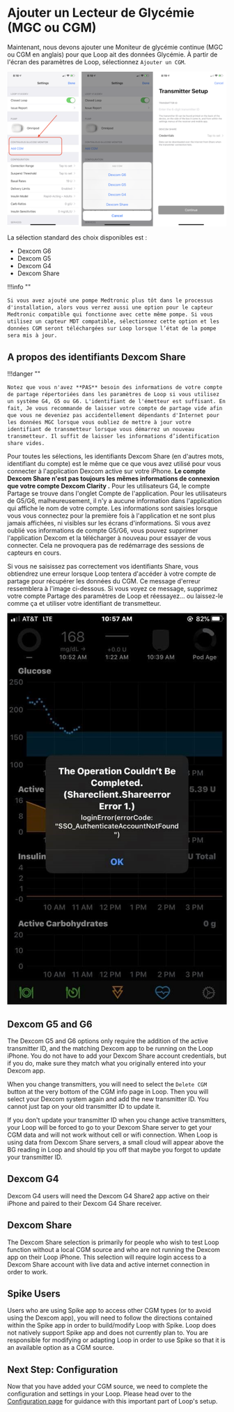 # Ajouter un Lecteur de Glycémie (MGC ou CGM)

Maintenant, nous devons ajouter une Moniteur de glycémie continue (MGC ou CGM en anglais) pour que Loop ait des données Glycémie. À partir de l'écran des paramètres de Loop, sélectionnez `Ajouter un CGM`.

![img/add-cgm.png](img/add-cgm.png)

La sélection standard des choix disponibles est :

* Dexcom G6
* Dexcom G5
* Dexcom G4
* Dexcom Share

!!!info ""

    Si vous avez ajouté une pompe Medtronic plus tôt dans le processus d'installation, alors vous verrez aussi une option pour le capteur Medtronic compatible qui fonctionne avec cette même pompe. Si vous utilisez un capteur MDT compatible, sélectionnez cette option et les données CGM seront téléchargées sur Loop lorsque l’état de la pompe sera mis à jour.

## A propos des identifiants Dexcom Share

!!!danger ""

    Notez que vous n'avez **PAS** besoin des informations de votre compte de partage répertoriées dans les paramètres de Loop si vous utilisez un système G4, G5 ou G6. L'identifiant de l'émetteur est suffisant. En fait, Je vous recommande de laisser votre compte de partage vide afin que vous ne deveniez pas accidentellement dépendants d'Internet pour les données MGC lorsque vous oubliez de mettre à jour votre identifiant de transmetteur lorsque vous démarrez un nouveau transmetteur. Il suffit de laisser les informations d’identification share vides.

Pour toutes les sélections, les identifiants Dexcom Share (en d'autres mots, identifiant du compte) est le même que ce que vous avez utilisé pour vous connecter à l'application Dexcom active sur votre iPhone. **Le compte Dexcom Share n'est pas toujours les mêmes informations de connexion que votre compte Dexcom Clarity .** Pour les utilisateurs G4, le compte Partage se trouve dans l'onglet Compte de l'application. Pour les utilisateurs de G5/G6, malheureusement, il n'y a aucune information dans l'application qui affiche le nom de votre compte. Les informations sont saisies lorsque vous vous connectez pour la première fois à l'application et ne sont plus jamais affichées, ni visibles sur les écrans d'informations. Si vous avez oublié vos informations de compte G5/G6, vous pouvez supprimer l'application Dexcom et la télécharger à nouveau pour essayer de vous connecter. Cela ne provoquera pas de redémarrage des sessions de capteurs en cours.

Si vous ne saisissez pas correctement vos identifiants Share, vous obtiendrez une erreur lorsque Loop tentera d'accéder à votre compte de partage pour récupérer les données du CGM. Ce message d'erreur ressemblera à l'image ci-dessous. Si vous voyez ce message, supprimez votre compte Partage des paramètres de Loop et réessayez... ou laissez-le comme ça et utiliser votre identifiant de transmetteur.

![img/shareclient.jpg](img/shareclient.jpg)

## Dexcom G5 and G6

The Dexcom G5 and G6 options only require the addition of the active transmitter ID, and the matching Dexcom app to be running on the Loop iPhone. You do not have to add your Dexcom Share account credentials, but if you do, make sure they match what you originally entered into your Dexcom app.

When you change transmitters, you will need to select the `Delete CGM` button at the very bottom of the CGM info page in Loop. Then you will select your Dexcom system again and add the new transmitter ID. You cannot just tap on your old transmitter ID to update it.

If you don't update your transmitter ID when you change active transmitters, your Loop will be forced to go to your Dexcom Share server to get your CGM data and will not work without cell or wifi connection. When Loop is using data from Dexcom Share servers, a small cloud will appear above the BG reading in Loop and should tip you off that maybe you forgot to update your transmitter ID.

## Dexcom G4

Dexcom G4 users will need the Dexcom G4 Share2 app active on their iPhone and paired to their Dexcom G4 Share receiver.

## Dexcom Share

The Dexcom Share selection is primarily for people who wish to test Loop function without a local CGM source and who are not running the Dexcom app on their Loop iPhone. This selection will require login access to a Dexcom Share account with live data and active internet connection in order to work.

## Spike Users

Users who are using Spike app to access other CGM types (or to avoid using the Dexcom app), you will need to follow the directions contained within the Spike app in order to build/modify Loop with Spike. Loop does not natively support Spike app and does not currently plan to. You are responsible for modifying or adapting Loop in order to use Spike so that it is an available option as a CGM source.

## Next Step: Configuration

Now that you have added your CGM source, we need to complete the configuration and settings in your Loop. Please head over to the [Configuration page](configurations.md) for guidance with this important part of Loop's setup.
